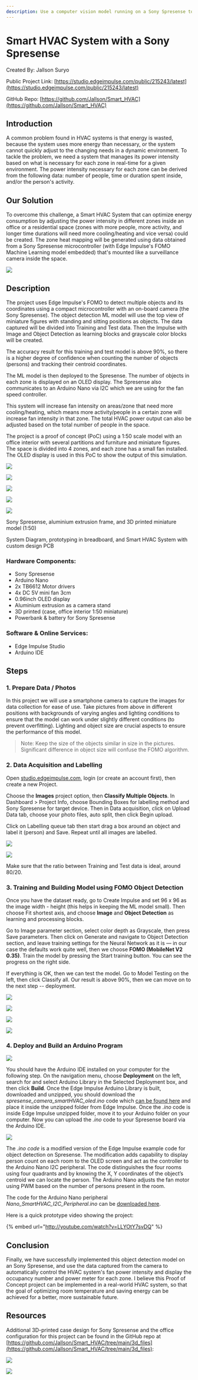 ```yaml
---
description: Use a computer vision model running on a Sony Spresense to determine occupancy in rooms, and adapt HVAC zone output accordingly.
---
```


# Smart HVAC System with a Sony Spresense  

Created By:
Jallson Suryo 

Public Project Link:
[https://studio.edgeimpulse.com/public/215243/latest](https://studio.edgeimpulse.com/public/215243/latest)

GitHub Repo:
[https://github.com/Jallson/Smart_HVAC](https://github.com/Jallson/Smart_HVAC)

## Introduction

A common problem found in HVAC systems is that energy is wasted, because the system uses more energy than necessary, or the system cannot quickly adjust to the changing needs in a dynamic environment. To tackle the problem, we need a system that manages its power intensity based on what is necessary for each zone in real-time for a given environment. The power intensity necessary for each zone can be derived from the following data: number of people, time or duration spent inside, and/or the person's activity.

## Our Solution

To overcome this challenge, a Smart HVAC System that can optimize energy consumption by adjusting the power intensity in different zones inside an office or a residential space (zones with more people, more activity, and longer time durations will need more cooling/heating and vice versa) could be created. The zone heat mapping will be generated using data obtained from a Sony Spresense microcontroller (with Edge Impulse's FOMO Machine Learning model embedded) that's mounted like a surveillance camera inside the space.

![](.gitbook/assets/sony-spresense-smart-hvac-system/image17.jpg)

## Description

The project uses Edge Impulse's FOMO to detect multiple objects and its coordinates using a compact microcontroller with an on-board camera (the Sony Spresense). The object detection ML model will use the top view of miniature figures with standing and sitting positions as objects. The data captured will be divided into Training and Test data. Then the Impulse with Image and Object Detection as learning blocks and grayscale color blocks will be created.

The accuracy result for this training and test model is above 90%, so there is a higher degree of confidence when counting the number of objects (persons) and tracking their centroid coordinates.

The ML model is then deployed to the Spresense. The number of objects in each zone is displayed on an OLED display. The Spresense also communicates to an Arduino Nano via I2C which we are using for the fan speed controller.

This system will increase fan intensity on areas/zone that need more cooling/heating, which means more activity/people in a certain zone will increase fan intensity in that zone. The total HVAC power output can also be adjusted based on the total number of people in the space. 

The project is a proof of concept (PoC) using a 1:50 scale model with an office interior with several partitions and furniture and miniature figures. The space is divided into 4 zones, and each zone has a small fan installed. The OLED display is used in this PoC to show the output of this simulation.

![](.gitbook/assets/sony-spresense-smart-hvac-system/image20.jpg)

![](.gitbook/assets/sony-spresense-smart-hvac-system/image18.png)

![](.gitbook/assets/sony-spresense-smart-hvac-system/image21.jpg)

![](.gitbook/assets/sony-spresense-smart-hvac-system/image04.jpg)

![](.gitbook/assets/sony-spresense-smart-hvac-system/image05.jpg)

Sony Spresense, aluminium extrusion frame, and 3D printed miniature model (1:50)

System Diagram, prototyping in breadboard, and Smart HVAC System with custom design PCB

### Hardware Components:

- Sony Spresense
- Arduino Nano
- 2x TB6612 Motor drivers
- 4x DC 5V mini fan 3cm
- 0.96inch OLED display
- Aluminium extrusion as a camera stand
- 3D printed (case, office interior 1:50 miniature)
- Powerbank & battery for Sony Spresense

### Software & Online Services:

- Edge Impulse Studio
- Arduino IDE

## Steps

### 1. Prepare Data / Photos

In this project we will use a smartphone camera to capture the images for data collection for ease of use. Take pictures from above in different positions with backgrounds of varying angles and lighting conditions to ensure that the model can work under slightly different conditions (to prevent overfitting). Lighting and object size are crucial aspects to ensure the performance of this model.

> Note: Keep the size of the objects similar in size in the pictures. Significant difference in object size will confuse the FOMO algorithm.

### 2. Data Acquisition and Labelling

Open [studio.edgeimpulse.com](http://studio.edgeimpulse.com), login (or create an account first), then create a new Project.

Choose the **Images** project option, then **Classify Multiple Objects**. In Dashboard > Project Info, choose Bounding Boxes for labelling method and Sony Spresense for target device. Then in Data acquisition, click on Upload Data tab, choose your photo files, auto split, then click Begin upload.

Click on Labelling queue tab then start drag a box around an object and label it (person) and Save. Repeat until all images are labelled. 

![](.gitbook/assets/sony-spresense-smart-hvac-system/image06.png)

![](.gitbook/assets/sony-spresense-smart-hvac-system/image07.png)

Make sure that the ratio between Training and Test data is ideal, around 80/20.

### 3. Training and Building Model using FOMO Object Detection

Once you have the dataset ready, go to Create Impulse and set 96 x 96 as the image width - height (this helps in keeping the ML model small). Then choose Fit shortest axis, and choose **Image** and **Object Detection** as learning and processing blocks.

Go to Image parameter section, select color depth as Grayscale, then press Save parameters. Then click on Generate and navigate to Object Detection section, and leave training settings for the Neural Network as it is — in our case the defaults work quite well, then we choose **FOMO (MobileNet V2 0.35)**. Train the model by pressing the Start training button. You can see the progress on the right side.

If everything is OK, then we can test the model. Go to Model Testing on the left, then click Classify all. Our result is above 90%, then we can move on to the next step -- deployment.

![](.gitbook/assets/sony-spresense-smart-hvac-system/image08.png)

![](.gitbook/assets/sony-spresense-smart-hvac-system/image09.png)

![](.gitbook/assets/sony-spresense-smart-hvac-system/image24.png)

![](.gitbook/assets/sony-spresense-smart-hvac-system/image11.png)

### 4. Deploy and Build an Arduino Program

![](.gitbook/assets/sony-spresense-smart-hvac-system/image15.png)

You should have the Arduino IDE installed on your computer for the following step. On the navigation menu, choose **Deployment** on the left, search for and select Arduino Library in the Selected Deployment box, and then click **Build**. Once the Edge Impulse Arduino Library is built, downloaded and unzipped, you should download the *spresense_camera_smartHVAC_oled.ino* code which [can be found here](https://github.com/Jallson/Smart_HVAC/blob/main/spresense_camera_smartHVAC_oled.ino) and place it inside the unzipped folder from Edge Impulse. Once the *.ino* code is inside Edge Impulse unzipped folder, move it to your Arduino folder on your computer. Now you can upload the *.ino* code to your Spresense board via the Arduino IDE.

![](.gitbook/assets/sony-spresense-smart-hvac-system/image19.png)

The *.ino code* is a modified version of the Edge Impulse example code for object detection on Spresense. The modification adds capability to display person count on each room to the OLED screen and act as the controller to the Arduino Nano I2C peripheral. The code distinguishes the four rooms using four quadrants and by knowing the X, Y coordinates of the object’s centroid we can locate the person. The Arduino Nano adjusts the fan motor using PWM based on the number of persons present in the room.

The code for the Arduino Nano peripheral *Nano_SmartHVAC_I2C_Peripheral.ino* can be [downloaded here](https://github.com/Jallson/Smart_HVAC/blob/main/Nano_SmartHVAC_I2C_Peripheral.ino).

Here is a quick prototype video showing the project:

{% embed url="http://youtube.com/watch?v=LLYOtY7svDQ" %}

## Conclusion

Finally, we have successfully implemented this object detection model on an Sony Spresense, and use the data captured from the camera to automatically control the HVAC system's fan power intensity and display the occupancy number and power meter for each zone. I believe this Proof of Concept project can be implemented in a real-world HVAC system, so that the goal of optimizing room temperature and saving energy can be achieved for a better, more sustainable future.

## Resources

Additional 3D-printed case design for Sony Spresense and the office configuration for this project can be found in the GitHub repo at [https://github.com/Jallson/Smart_HVAC/tree/main/3d_files](https://github.com/Jallson/Smart_HVAC/tree/main/3d_files):

![](.gitbook/assets/sony-spresense-smart-hvac-system/image22.png)

![](.gitbook/assets/sony-spresense-smart-hvac-system/image23.png)


